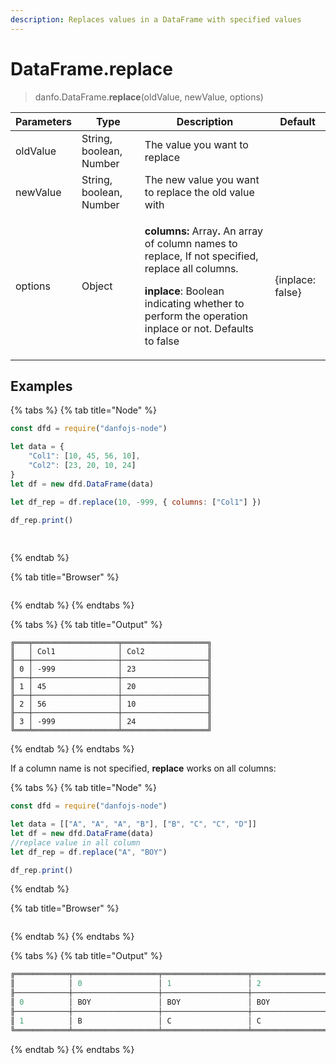 ```yaml
---
description: Replaces values in a DataFrame with specified values
---
```


# DataFrame.replace

> danfo.DataFrame.**replace**(oldValue, newValue, options)

| Parameters | Type                    | Description                                                                                                                                                                                                                                                | Default          |
| ---------- | ----------------------- | ---------------------------------------------------------------------------------------------------------------------------------------------------------------------------------------------------------------------------------------------------------- | ---------------- |
| oldValue   | String, boolean, Number | The value you want to replace                                                                                                                                                                                                                              |                  |
| newValue   | String, boolean, Number | The new value you want to replace the old value with                                                                                                                                                                                                       |                  |
| options    | Object                  | <p><strong>columns:</strong> Array<strong>.</strong> An array of column names to replace, If not specified, replace all columns.</p><p><strong>inplace</strong>: Boolean indicating whether to perform the operation inplace or not. Defaults to false</p> | {inplace: false} |

## **Examples**

{% tabs %}
{% tab title="Node" %}
```javascript
const dfd = require("danfojs-node")

let data = {
    "Col1": [10, 45, 56, 10],
    "Col2": [23, 20, 10, 24]
}
let df = new dfd.DataFrame(data)

let df_rep = df.replace(10, -999, { columns: ["Col1"] })

df_rep.print()
 
 
```
{% endtab %}

{% tab title="Browser" %}
```
```
{% endtab %}
{% endtabs %}

{% tabs %}
{% tab title="Output" %}
```
╔═══╤═══════════════════╤═══════════════════╗
║   │ Col1              │ Col2              ║
╟───┼───────────────────┼───────────────────╢
║ 0 │ -999              │ 23                ║
╟───┼───────────────────┼───────────────────╢
║ 1 │ 45                │ 20                ║
╟───┼───────────────────┼───────────────────╢
║ 2 │ 56                │ 10                ║
╟───┼───────────────────┼───────────────────╢
║ 3 │ -999              │ 24                ║
╚═══╧═══════════════════╧═══════════════════╝
```
{% endtab %}
{% endtabs %}

If a column name is not specified, **replace** works on all columns:

{% tabs %}
{% tab title="Node" %}
```javascript
const dfd = require("danfojs-node")

let data = [["A", "A", "A", "B"], ["B", "C", "C", "D"]]
let df = new dfd.DataFrame(data)
//replace value in all column
let df_rep = df.replace("A", "BOY")

df_rep.print()
```
{% endtab %}

{% tab title="Browser" %}
```
```
{% endtab %}
{% endtabs %}

{% tabs %}
{% tab title="Output" %}
```javascript
╔════════════╤═══════════════════╤═══════════════════╤═══════════════════╤═══════════════════╗
║            │ 0                 │ 1                 │ 2                 │ 3                 ║
╟────────────┼───────────────────┼───────────────────┼───────────────────┼───────────────────╢
║ 0          │ BOY               │ BOY               │ BOY               │ B                 ║
╟────────────┼───────────────────┼───────────────────┼───────────────────┼───────────────────╢
║ 1          │ B                 │ C                 │ C                 │ D                 ║
╚════════════╧═══════════════════╧═══════════════════╧═══════════════════╧═══════════════════╝
```
{% endtab %}
{% endtabs %}
